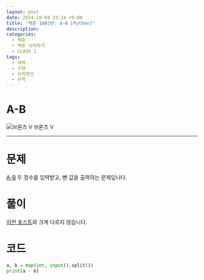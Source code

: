 ```yaml
---
layout: post
date: 2024-10-04 23:24 +9:00
title: "백준 1001번: A-B [Python]"
description:
categories:
  - 백준
  - 백준 시작하기
  - CLASS 1
tags:
  - 새싹
  - 구현
  - 사칙연산
  - 수학
---
```


# A-B
<div class="difficulty">
  <img class="solvedac-tier" src="https://d2gd6pc034wcta.cloudfront.net/tier/1.svg" alt="브론즈 V">
  <span class="bronze">브론즈 V</span>
</div>

---

# 문제
[A-B](https://www.acmicpc.net/problem/1001)
두 정수를 입력받고, 뺀 값을 출력하는 문제입니다.  

# 풀이
[이전 포스트](../boj-1000)와 크게 다르지 않습니다.

# 코드

```py
a, b = map(int, input().split())
print(a - b)
```